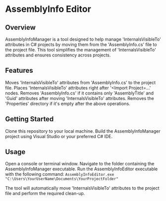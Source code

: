 # AssemblyInfo Editor
## Overview
AssemblyInfoManager is a tool designed to help manage 'InternalsVisibleTo' attributes in C# projects by moving them from the 'AssemblyInfo.cs' file to the project file. This tool simplifies the management of 'InternalsVisibleTo' attributes and ensures consistency across projects.

## Features
Moves 'InternalsVisibleTo' attributes from 'AssemblyInfo.cs' to the project file.
Places 'InternalsVisibleTo' attributes right after '<Import Project=...' nodes.
Removes 'AssemblyInfo.cs' if it contains only 'AssemblyTitle' and 'Guid' attributes after moving 'InternalsVisibleTo' attributes.
Removes the 'Properties' directory if it's empty after the above operations.

## Getting Started
Clone this repository to your local machine.
Build the AssemblyInfoManager project using Visual Studio or your preferred C# IDE.

## Usage
Open a console or terminal window.
Navigate to the folder containing the AssemblyInfoManager executable.
Run the AssemblyInfoEditor executable with the following command:
```AssemblyInfoEditor.exe "C:\Users\YourUserName\Documents\YourProjectFolder"```

The tool will automatically move 'InternalsVisibleTo' attributes to the project file and perform the required clean-up.
